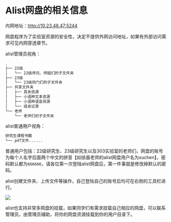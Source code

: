 # Alist网盘的相关信息

内网地址：http://10.23.48.47:5244

网盘程序为了实验室资源的安全性，决定不提供外网访问地址，如果有外部访问需求可见内网穿透章节。

alist管理员视角：

```bash
.
├── 22级
│   └── 22级师兄、师姐们的子文件夹
├── 23级
│   └── 23级同门们的子文件夹
├── 共享文件夹
│   ├── 其余资源
│   ├── 小语种文本资源
│   ├── 小语种语音资源
│   └── 组会记录
└── 老师
    └── 老师们的子文件夹
```

alist普通用户视角：

```bash
研究生课程书籍
└── pdf文件......
```

普通用户包括：22级研究生、23级研究生以及303实验室的老师们，网盘的账号为每个人名字后面两个中文的拼音【如徐晨老师的alist网盘用户名为xuchen】，密码默认都为`666666`，请各位第一次登陆alist网盘后，第一件事就是修改掉默认的密码。


alist创建文件夹、上传文件等操作，自己登陆自己的账号后均可在右侧的工具栏进行。

![](https://cdn.sa.net/2024/06/12/uebnIOtfRV5TCzE.webp)

alist也支持非常多网盘的挂载，如果同学们有需求挂载自己相应的网盘，可以联系管理员，由管理员辅助，将你的网盘资源挂载到你的用户目录下。